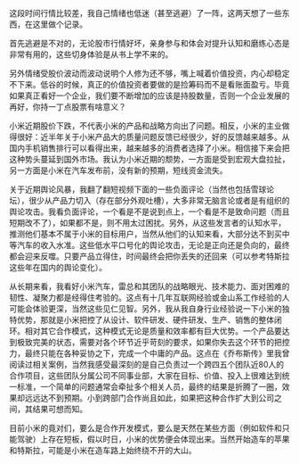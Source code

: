 这段时间行情比较差，我自己情绪也低迷（甚至逃避）了一阵，这两天想了一些东西，在这里做个记录。

首先逃避是不对的，无论股市行情好坏，亲身参与和体会对提升认知和磨练心态是非常有用的，这些切身体验是从书上学不来的。

另外情绪受股价波动而波动说明个人修为还不够，嘴上喊着价值投资，内心却稳定不下来。低谷的时候，真正的价值投资者要做的是捡筹码而不是看账面盈亏。毕竟如果真正看好一个企业，我们要不断增加的应该是持股数量，否则一个企业发展的再好，你持一丁点股票有啥意义？

小米近期股价下跌，不代表小米的产品和战略方向出了问题。相反，小米的主业做得很好：近半年关于小米产品大的质量问题反馈已经很少，好的反馈越来越多。从国内手机销售排行可以看得出来，越来越多的消费者选择了小米。相信接下来会把这种势头蔓延到国外市场。我认为小米近期的颓势，一方面是受到宏观大盘拉扯，另一方面是小米在汽车发布前，没有新的预期，短线资金流失。

关于近期舆论风暴，我翻了翻短视频下面的一些负面评论（当然也包括雪球论坛），很少从产品力切入（存在部分外观吐槽），大多非常无脑言论或者是有组织的舆论攻击。我看负面评论，一个看是不是说到点上，一个看是不是致命问题（而且短期改不了），如果都不是，则不用太过困扰。另外，从这些发言者的认知水平，推测他们基本不属于小米的目标用户，当然从他们的认知来看，大部分达不到买中等汽车的收入水准。这些低水平口号化的舆论攻击，无论是正向还是负向的，最终都会迎来反噬。只要产品立得住，时间最终会把你丢失的还回来（可以参考特斯拉这些年在国内的舆论变化）。

从长期来看，我看好小米汽车，雷总和其团队的战略眼光、技术能力、面对困难的韧性、凝聚力都是经得住考验的。这点有十几年互联网经验或金山系工作经验的人可能会体验更深，当然这些见仁见智。另外，我从我自身行业经验说一下小米的独特优势，那就是小米把控了从设计、软件研发、硬件研发、生产、销售的整体闭环。相对其它合作模式，这种模式无论是质量和效率都有巨大优势。一个产品要达到极致完美的状态，需要对各个环节近乎苛刻的要求，如果你失去这个环节的把控力，最终只能在各种妥协之下，完成一个中庸的产品。这点在《乔布斯传》里我曾阅读过相关案例，当然我感受最深刻的是自己负责过一个跨四五个团队近80人的合作项目，这些团队分属公司不同事业部，大家在目标、价值、投入上很难达到统一标准，一个简单的问题通常会牵扯多个相关人员，最终的结果是折腾了一圈，效果却远远达不到预期。小到跨部门合作尚且如此，如果把这种合作扩大到公司之间，其结果可想而知。

目前小米的竟对们，要么是合作开发模式，要么是天然在某些方面（例如软件和只能驾驶）上存在短板，假以时日，小米的优势便会体现出来。当然开始造车的苹果和特斯拉，可能是小米在造车路上始终绕不开的大山。